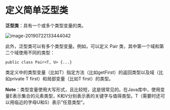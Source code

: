 # 定义简单泛型类

**泛型类**：具有一个或多个类型变量的类。

![image-20190722133444042](/Users/pengyuyan/Documents/Android-Learning-Material/Java/泛型程序设计/images/image-20190722133444042.png)



此外，泛型类可以有多个类型变量。例如，可以定义 Pair 类，其中第一个域和第二个域使用不同的类型：

`public class Pair<T, U> {...}`

类定义中的类型变量（比如T）指定方法（比如getFirst）的返回类型以及域（比如private T first）和局部变量（比如T first）的类型。

**Note**：类型变量使用大写形式，且比较短，这是很常见的。在Java库中，使用变量E表示集合的元素类型，K和V分别表示表的关键字与值得类型。T（需要时还可以用临近的字母U和S）表示”任意类型“。